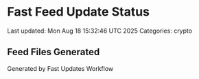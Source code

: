 # Fast Feed Update Status
Last updated: Mon Aug 18 15:32:46 UTC 2025
Categories: crypto

## Feed Files Generated

Generated by Fast Updates Workflow
